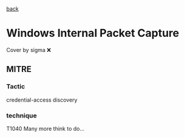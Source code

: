 [back](../index.md)
# Windows Internal Packet Capture
Cover by sigma :x: 
## MITRE
### Tactic
credential-access
discovery
### technique
T1040
Many more think to do...